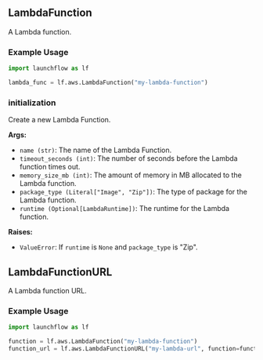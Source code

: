 ## LambdaFunction

A Lambda function.

### Example Usage
```python
import launchflow as lf

lambda_func = lf.aws.LambdaFunction("my-lambda-function")
```

### initialization

Create a new Lambda Function.

**Args:**
- `name (str)`: The name of the Lambda Function.
- `timeout_seconds (int)`: The number of seconds before the Lambda function times out.
- `memory_size_mb (int)`: The amount of memory in MB allocated to the Lambda function.
- `package_type (Literal["Image", "Zip"])`: The type of package for the Lambda function.
- `runtime (Optional[LambdaRuntime])`: The runtime for the Lambda function.

**Raises:**
- `ValueError`: If `runtime` is `None` and `package_type` is "Zip".

## LambdaFunctionURL

A Lambda function URL.

### Example Usage
```python
import launchflow as lf

function = lf.aws.LambdaFunction("my-lambda-function")
function_url = lf.aws.LambdaFunctionURL("my-lambda-url", function=function)
```
